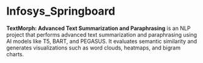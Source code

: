 # Infosys_Springboard
**TextMorph: Advanced Text Summarization and Paraphrasing** is an NLP project that performs advanced text summarization and paraphrasing using AI models like T5, BART, and PEGASUS. It evaluates semantic similarity and generates visualizations such as word clouds, heatmaps, and bigram charts.
